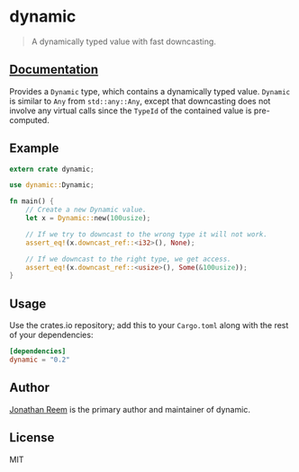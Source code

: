 # dynamic

> A dynamically typed value with fast downcasting.

## [Documentation](https://crates.fyi/crates/dynamic/0.2.1)

Provides a `Dynamic` type, which contains a dynamically typed value. `Dynamic`
is similar to `Any` from `std::any::Any`, except that downcasting does not
involve any virtual calls since the `TypeId` of the contained value is pre-computed.

## Example

```rust
extern crate dynamic;

use dynamic::Dynamic;

fn main() {
    // Create a new Dynamic value.
    let x = Dynamic::new(100usize);

    // If we try to downcast to the wrong type it will not work.
    assert_eq!(x.downcast_ref::<i32>(), None);

    // If we downcast to the right type, we get access.
    assert_eq!(x.downcast_ref::<usize>(), Some(&100usize));
}
```

## Usage

Use the crates.io repository; add this to your `Cargo.toml` along
with the rest of your dependencies:

```toml
[dependencies]
dynamic = "0.2"
```

## Author

[Jonathan Reem](https://medium.com/@jreem) is the primary author and maintainer of dynamic.

## License

MIT

